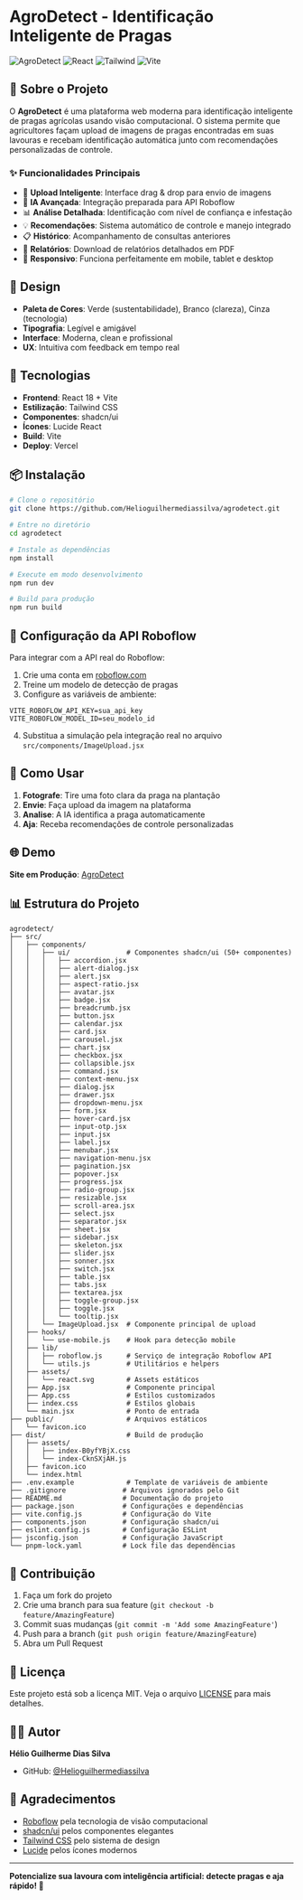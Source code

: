 # AgroDetect - Identificação Inteligente de Pragas

![AgroDetect](https://img.shields.io/badge/AgroDetect-Agricultura%20Tecnol%C3%B3gica-green)
![React](https://img.shields.io/badge/React-18-blue)
![Tailwind](https://img.shields.io/badge/Tailwind-CSS-38B2AC)
![Vite](https://img.shields.io/badge/Vite-Build-646CFF)

## 🌱 Sobre o Projeto

O **AgroDetect** é uma plataforma web moderna para identificação inteligente de pragas agrícolas usando visão computacional. O sistema permite que agricultores façam upload de imagens de pragas encontradas em suas lavouras e recebam identificação automática junto com recomendações personalizadas de controle.

### ✨ Funcionalidades Principais

- 📸 **Upload Inteligente**: Interface drag & drop para envio de imagens
- 🤖 **IA Avançada**: Integração preparada para API Roboflow
- 📊 **Análise Detalhada**: Identificação com nível de confiança e infestação
- 💡 **Recomendações**: Sistema automático de controle e manejo integrado
- 📋 **Histórico**: Acompanhamento de consultas anteriores
- 📄 **Relatórios**: Download de relatórios detalhados em PDF
- 📱 **Responsivo**: Funciona perfeitamente em mobile, tablet e desktop

## 🎨 Design

- **Paleta de Cores**: Verde (sustentabilidade), Branco (clareza), Cinza (tecnologia)
- **Tipografia**: Legível e amigável
- **Interface**: Moderna, clean e profissional
- **UX**: Intuitiva com feedback em tempo real

## 🚀 Tecnologias

- **Frontend**: React 18 + Vite
- **Estilização**: Tailwind CSS
- **Componentes**: shadcn/ui
- **Ícones**: Lucide React
- **Build**: Vite
- **Deploy**: Vercel

## 📦 Instalação

```bash
# Clone o repositório
git clone https://github.com/Helioguilhermediassilva/agrodetect.git

# Entre no diretório
cd agrodetect

# Instale as dependências
npm install

# Execute em modo desenvolvimento
npm run dev

# Build para produção
npm run build
```

## 🔧 Configuração da API Roboflow

Para integrar com a API real do Roboflow:

1. Crie uma conta em [roboflow.com](https://roboflow.com)
2. Treine um modelo de detecção de pragas
3. Configure as variáveis de ambiente:

```env
VITE_ROBOFLOW_API_KEY=sua_api_key
VITE_ROBOFLOW_MODEL_ID=seu_modelo_id
```

4. Substitua a simulação pela integração real no arquivo `src/components/ImageUpload.jsx`

## 📱 Como Usar

1. **Fotografe**: Tire uma foto clara da praga na plantação
2. **Envie**: Faça upload da imagem na plataforma
3. **Analise**: A IA identifica a praga automaticamente
4. **Aja**: Receba recomendações de controle personalizadas

## 🌐 Demo

**Site em Produção**: [AgroDetect](https://mjqbnjbb.manus.space)

## 📊 Estrutura do Projeto

```
agrodetect/
├── src/
│   ├── components/
│   │   ├── ui/              # Componentes shadcn/ui (50+ componentes)
│   │   │   ├── accordion.jsx
│   │   │   ├── alert-dialog.jsx
│   │   │   ├── alert.jsx
│   │   │   ├── aspect-ratio.jsx
│   │   │   ├── avatar.jsx
│   │   │   ├── badge.jsx
│   │   │   ├── breadcrumb.jsx
│   │   │   ├── button.jsx
│   │   │   ├── calendar.jsx
│   │   │   ├── card.jsx
│   │   │   ├── carousel.jsx
│   │   │   ├── chart.jsx
│   │   │   ├── checkbox.jsx
│   │   │   ├── collapsible.jsx
│   │   │   ├── command.jsx
│   │   │   ├── context-menu.jsx
│   │   │   ├── dialog.jsx
│   │   │   ├── drawer.jsx
│   │   │   ├── dropdown-menu.jsx
│   │   │   ├── form.jsx
│   │   │   ├── hover-card.jsx
│   │   │   ├── input-otp.jsx
│   │   │   ├── input.jsx
│   │   │   ├── label.jsx
│   │   │   ├── menubar.jsx
│   │   │   ├── navigation-menu.jsx
│   │   │   ├── pagination.jsx
│   │   │   ├── popover.jsx
│   │   │   ├── progress.jsx
│   │   │   ├── radio-group.jsx
│   │   │   ├── resizable.jsx
│   │   │   ├── scroll-area.jsx
│   │   │   ├── select.jsx
│   │   │   ├── separator.jsx
│   │   │   ├── sheet.jsx
│   │   │   ├── sidebar.jsx
│   │   │   ├── skeleton.jsx
│   │   │   ├── slider.jsx
│   │   │   ├── sonner.jsx
│   │   │   ├── switch.jsx
│   │   │   ├── table.jsx
│   │   │   ├── tabs.jsx
│   │   │   ├── textarea.jsx
│   │   │   ├── toggle-group.jsx
│   │   │   ├── toggle.jsx
│   │   │   └── tooltip.jsx
│   │   └── ImageUpload.jsx  # Componente principal de upload
│   ├── hooks/
│   │   └── use-mobile.js    # Hook para detecção mobile
│   ├── lib/
│   │   ├── roboflow.js      # Serviço de integração Roboflow API
│   │   └── utils.js         # Utilitários e helpers
│   ├── assets/
│   │   └── react.svg        # Assets estáticos
│   ├── App.jsx              # Componente principal
│   ├── App.css              # Estilos customizados
│   ├── index.css            # Estilos globais
│   └── main.jsx             # Ponto de entrada
├── public/                  # Arquivos estáticos
│   └── favicon.ico
├── dist/                    # Build de produção
│   ├── assets/
│   │   ├── index-B0yfYBjX.css
│   │   └── index-CknSXjAH.js
│   ├── favicon.ico
│   └── index.html
├── .env.example             # Template de variáveis de ambiente
├── .gitignore              # Arquivos ignorados pelo Git
├── README.md               # Documentação do projeto
├── package.json            # Configurações e dependências
├── vite.config.js          # Configuração do Vite
├── components.json         # Configuração shadcn/ui
├── eslint.config.js        # Configuração ESLint
├── jsconfig.json           # Configuração JavaScript
└── pnpm-lock.yaml          # Lock file das dependências
```

## 🤝 Contribuição

1. Faça um fork do projeto
2. Crie uma branch para sua feature (`git checkout -b feature/AmazingFeature`)
3. Commit suas mudanças (`git commit -m 'Add some AmazingFeature'`)
4. Push para a branch (`git push origin feature/AmazingFeature`)
5. Abra um Pull Request

## 📄 Licença

Este projeto está sob a licença MIT. Veja o arquivo [LICENSE](LICENSE) para mais detalhes.

## 👨‍💻 Autor

**Hélio Guilherme Dias Silva**
- GitHub: [@Helioguilhermediassilva](https://github.com/Helioguilhermediassilva)

## 🙏 Agradecimentos

- [Roboflow](https://roboflow.com) pela tecnologia de visão computacional
- [shadcn/ui](https://ui.shadcn.com) pelos componentes elegantes
- [Tailwind CSS](https://tailwindcss.com) pelo sistema de design
- [Lucide](https://lucide.dev) pelos ícones modernos

---

**Potencialize sua lavoura com inteligência artificial: detecte pragas e aja rápido! 🌾**

